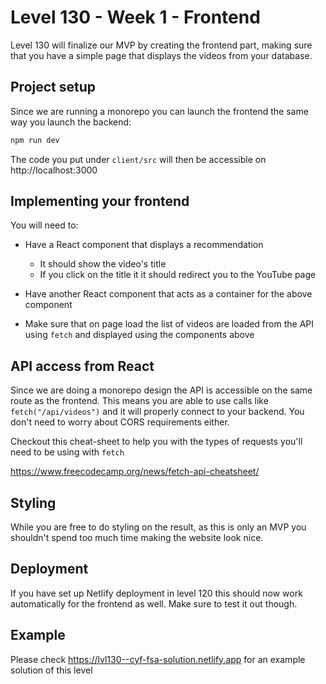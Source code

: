 # Level 130 - Week 1 - Frontend

Level 130 will finalize our MVP by creating the frontend part, making sure that you have a simple page that displays the videos from your database.

## Project setup

Since we are running a monorepo you can launch the frontend the same way you launch the backend:

```sh
npm run dev
```

The code you put under `client/src` will then be accessible on http://localhost:3000

## Implementing your frontend

You will need to:

- Have a React component that displays a recommendation

  - It should show the video's title
  - If you click on the title it it should redirect you to the YouTube page

- Have another React component that acts as a container for the above component

- Make sure that on page load the list of videos are loaded from the API using `fetch` and displayed using the components above

## API access from React

Since we are doing a monorepo design the API is accessible on the same route as the frontend. This means you are able to use calls like `fetch("/api/videos")` and it will properly connect to your backend. You don't need to worry about CORS requirements either.

Checkout this cheat-sheet to help you with the types of requests you'll need to be using with `fetch`

https://www.freecodecamp.org/news/fetch-api-cheatsheet/

## Styling

While you are free to do styling on the result, as this is only an MVP you shouldn't spend too much time making the website look nice.

## Deployment

If you have set up Netlify deployment in level 120 this should now work automatically for the frontend as well. Make sure to test it out though.

## Example

Please check https://lvl130--cyf-fsa-solution.netlify.app for an example solution of this level
